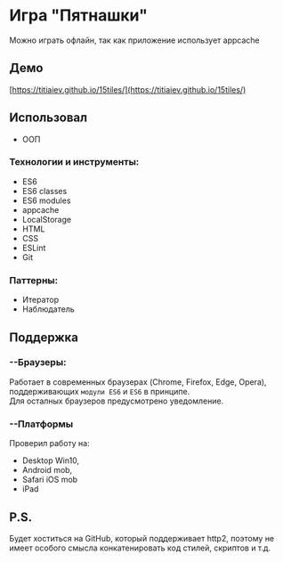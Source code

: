 # Игра "Пятнашки"

Можно играть офлайн, так как приложение использует appcache

## Демо
[https://titiaiev.github.io/15tiles/](https://titiaiev.github.io/15tiles/)

## Использовал
+ ООП

### Технологии и инструменты:
+ ES6
+ ES6 classes
+ ES6 modules
+ appcache
+ LocalStorage
+ HTML
+ CSS
+ ESLint
+ Git

### Паттерны:
+ Итератор
+ Наблюдатель
<!-- + Медиатор -->

## Поддержка

### --Браузеры:
Работает в современных браузерах (Chrome, Firefox, Edge, Opera), поддерживающих `модули ES6` и `ES6` в принципе.  
Для осталных браузеров предусмотрено уведомление.
### --Платформы
Проверил работу на:
+ Desktop Win10,
+ Android mob,
+ Safari iOS mob
+ iPad

## P.S.
Будет хоститься на GitHub, который поддерживает http2, поэтому не имеет особого смысла конкатенировать код стилей, скриптов и т.д.  